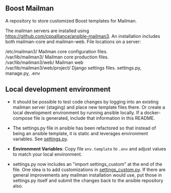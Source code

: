 
## Boost Mailman

A repository to store customized Boost templates for Mailman.  

The mailman servers are installed using https://github.com/cppalliance/ansible-mailman3. An installation includes both mailman-core and mailman-web. File locations on a server:  

/etc/mailman3/ Mailman core configuration files.  
/var/lib/mailman3/ Mailman core production files.  
/var/lib/mailman3/web/ Mailman web   
/var/lib/mailman3/web/project/ Django settings files. settings.py, manage.py, .env  

## Local development environment

- It should be possible to test code changes by logging into an existing mailman server (staging) and place new template files there. Or create a local development environment by running ansible locally. If a docker-compose file is generated, include that information in this README.   

- The settings.py file in ansible has been refactored so that instead of being an ansible template, it is static and leverages environment variables. See [settings.py](./settings.py).

- **Environment Variables**: Copy file `env.template` to `.env` and adjust values to match your local environment.  

- settings.py now includes an "import settings_custom" at the end of the file. One idea is to add customizations in [settings_custom.py](./settings_custom.py). If there are general improvements any mailman installation would use, put those in settings.py itself and submit the changes back to the ansible repository also.   

